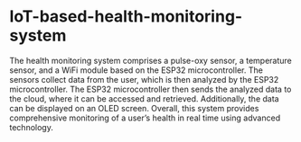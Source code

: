 # IoT-based-health-monitoring-system
The health monitoring system comprises a pulse-oxy sensor, a temperature sensor, and a WiFi module based on the ESP32 microcontroller. The sensors collect data from the user, which is then analyzed by the ESP32 microcontroller. The ESP32 microcontroller then sends the analyzed data to the cloud, where it can be accessed and retrieved. Additionally, the data can be displayed on an OLED screen. Overall, this system provides comprehensive monitoring of a user’s health in real time using advanced technology.

